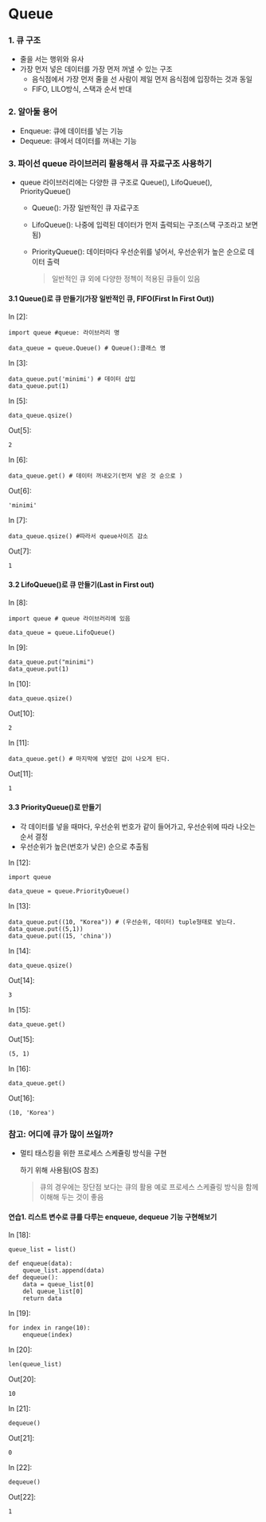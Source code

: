# Queue

### 1. 큐 구조

- 줄을 서는 행위와 유사
- 가장 먼저 넣은 데이터를 가장 먼저 꺼낼 수 있는 구조
  - 음식점에서 가장 먼저 줄을 선 사람이 제일 먼저 음식점에 입장하는 것과 동일
  - FIFO, LILO방식, 스택과 순서 반대

### 2. 알아둘 용어

- Enqueue: 큐에 데이터를 넣는 기능
- Dequeue: 큐에서 데이터를 꺼내는 기능

### 3. 파이선 queue 라이브러리 활용해서 큐 자료구조 사용하기

- queue 라이브러리에는 다양한 큐 구조로 Queue(), LifoQueue(), PriorityQueue()

  - Queue(): 가장 일반적인 큐 자료구조

  - LifoQueue(): 나중에 입력된 데이터가 먼저 출력되는 구조(스택 구조라고 보면됨)

  - PriorityQueue(): 데이터마다 우선순위를 넣어서, 우선순위가 높은 순으로 데이터 출력

    > 일반적인 큐 외에 다양한 정첵이 적용된 큐들이 있음

#### 3.1 Queue()로 큐 만들기(가장 일반적인 큐, FIFO(First In First Out))

In [2]:

```
import queue #queue: 라이브러리 명

data_queue = queue.Queue() # Queue():클래스 명
```

In [3]:

```
data_queue.put('minimi') # 데이터 삽입
data_queue.put(1)
```

In [5]:

```
data_queue.qsize()
```

Out[5]:

```
2
```

In [6]:

```
data_queue.get() # 데이터 꺼내오기(먼저 넣은 것 순으로 )
```

Out[6]:

```
'minimi'
```

In [7]:

```
data_queue.qsize() #따라서 queue사이즈 감소
```

Out[7]:

```
1
```

#### 3.2 LifoQueue()로 큐 만들기(Last in First out)

In [8]:

```
import queue # queue 라이브러리에 있음

data_queue = queue.LifoQueue()
```

In [9]:

```
data_queue.put("minimi")
data_queue.put(1)
```

In [10]:

```
data_queue.qsize()
```

Out[10]:

```
2
```

In [11]:

```
data_queue.get() # 마지막에 넣었던 값이 나오게 된다.
```

Out[11]:

```
1
```

#### 3.3 PriorityQueue()로 만들기

- 각 데이터를 넣을 때마다, 우선순위 번호가 같이 들어가고, 우선순위에 따라 나오는 순서 결정
- 우선순위가 높은(번호가 낮은) 순으로 추출됨

In [12]:

```
import queue

data_queue = queue.PriorityQueue()
```

In [13]:

```
data_queue.put((10, "Korea")) # (우선순위, 데이터) tuple형태로 넣는다.
data_queue.put((5,1))
data_queue.put((15, 'china'))
```

In [14]:

```
data_queue.qsize()
```

Out[14]:

```
3
```

In [15]:

```
data_queue.get()
```

Out[15]:

```
(5, 1)
```

In [16]:

```
data_queue.get()
```

Out[16]:

```
(10, 'Korea')
```

### 참고: 어디에 큐가 많이 쓰일까?

- 멀티 태스킹을 위한 프로세스 스케쥴링 방식을 구현

  하기 위해 사용됨(OS 참조)

  > 큐의 경우에는 장단점 보다는 큐의 활용 예로 프로세스 스케쥴링 방식을 함께 이해해 두는 것이 좋음

#### 연습1. 리스트 변수로 큐를 다루는 enqueue, dequeue 기능 구현해보기

In [18]:

```
queue_list = list()

def enqueue(data):
    queue_list.append(data)
def dequeue():
    data = queue_list[0]
    del queue_list[0]
    return data
```

In [19]:

```
for index in range(10):
    enqueue(index)
```

In [20]:

```
len(queue_list)
```

Out[20]:

```
10
```

In [21]:

```
dequeue()
```

Out[21]:

```
0
```

In [22]:

```
dequeue()
```

Out[22]:

```
1
```